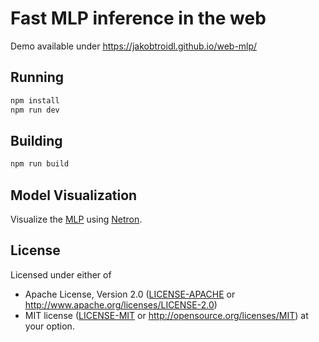 # Fast MLP inference in the web
Demo available under https://jakobtroidl.github.io/web-mlp/
## Running

```sh
npm install
npm run dev
```

## Building

```sh
npm run build
```

## Model Visualization
Visualize the [MLP](https://github.com/jakobtroidl/data/blob/main/mlp_divisible_by_2_simplified.onnx) using [Netron](https://netron.app/).

## License

Licensed under either of
 * Apache License, Version 2.0 ([LICENSE-APACHE](LICENSE-APACHE) or http://www.apache.org/licenses/LICENSE-2.0)
 * MIT license ([LICENSE-MIT](LICENSE-MIT) or http://opensource.org/licenses/MIT)
at your option.
